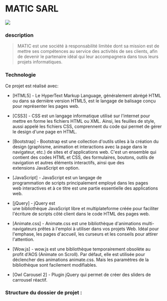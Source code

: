 # MATIC SARL
![](https://pandao.github.io/editor.md/images/logos/editormd-logo-180x180.png)

### description
> MATIC est une société à responsabilité limitée dont sa mission est de mettre ses
> compétences au service des activités de ses clients, afin de devenir le partenaire idéal qui
> leur accompagnera dans tous leurs projets informatiques.

### Technologie
Ce projet est réalisé avec:
* [HTML5] - Le HyperText Markup Language, généralement abrégé HTML ou dans sa dernière version HTML5, est le langage de balisage conçu pour représenter les pages web.

* [CSS3] - CSS est un langage informatique utilisé sur l&#39;internet pour mettre en forme les fichiers HTML ou XML. Ainsi, les feuilles de style, aussi appelé les fichiers CSS,              comprennent du code qui permet de gérer le design d&#39;une page en HTML.

* [Bootstrap] - Bootstrap est une collection d&#39;outils utiles à la création du design (graphisme, animation et interactions avec la page dans le navigateur, etc.) de sites et                   d&#39;applications web. C&#39;est un ensemble qui contient des codes HTML et CSS, des formulaires, boutons, outils de navigation et autres éléments interactifs,                   ainsi que des extensions JavaScript en option.

* [JavaScript] - JavaScript est un langage de programmation de scripts principalement employé dans les pages web interactives et à ce titre est une partie essentielle                              des applications web.

* [jQuery] - jQuery est une bibliothèque JavaScript libre et multiplateforme créée pour faciliter l&#39;écriture de scripts côté client dans le code HTML des pages web.

* [Animate.css] - Animate.css est une bibliothèque d&#39;animations multi-navigateurs prêtes à l&#39;emploi à utiliser dans vos projets Web. Idéal pour l&#39;emphase, les pages                     d&#39;accueil, les curseurs et les conseils pour attirer l&#39;attention.

* [Wow.js] - wow.js est une bibliothèque temporairement obsolète au profit d&#39;AOS (Animate on Scroll). Par défaut, elle est utilisée pour déclencher des animations animate.css.              Mais les paramètres de la bibliothèque sont facilement modifiables.

* [Owl Carousel 2] - Plugin jQuery qui permet de créer des sliders de carrousel réactif.


### Structure du dossier de projet :
